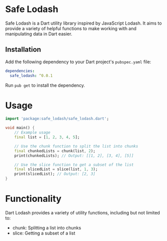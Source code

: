 # Safe Lodash

Safe Lodash is a Dart utility library inspired by JavaScript Lodash. It aims to provide a variety of helpful functions to make working with and manipulating data in Dart easier.

## Installation

Add the following dependency to your Dart project's `pubspec.yaml` file:

```yaml
dependencies:
  safe_lodash: ^0.0.1
```

Run `pub get` to install the dependency.

# Usage

```dart
import 'package:safe_lodash/safe_lodash.dart';

void main() {
	// Example usage
	final list = [1, 2, 3, 4, 5];

	// Use the chunk function to split the list into chunks
	final chunkedLists = chunk(list, 2);
	print(chunkedLists); // Output: [[1, 2], [3, 4], [5]]

	// Use the slice function to get a subset of the list
	final slicedList = slice(list, 1, 3);
	print(slicedList); // Output: [2, 3]
}
```

# Functionality

Dart Lodash provides a variety of utility functions, including but not limited to:

- chunk: Splitting a list into chunks
- slice: Getting a subset of a list

